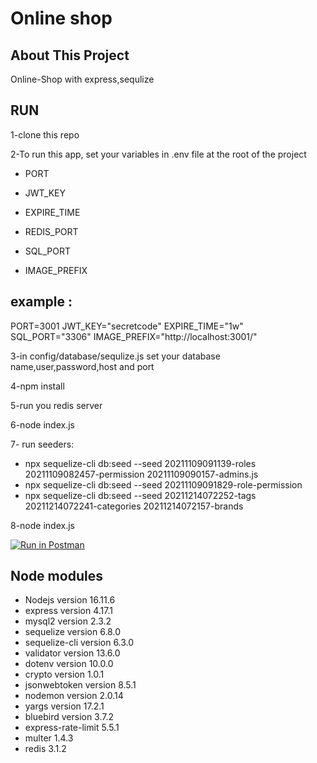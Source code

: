# Online shop

## About This Project

Online-Shop with express,sequlize

## RUN

1-clone this repo

2-To run this app, set your variables in .env file at the root of the project

-   PORT

-   JWT_KEY

-   EXPIRE_TIME

-   REDIS_PORT

-   SQL_PORT

-   IMAGE_PREFIX

## example :

PORT=3001
JWT_KEY="secretcode"
EXPIRE_TIME="1w"
SQL_PORT="3306"
IMAGE_PREFIX="http://localhost:3001/"

3-in config/database/sequlize.js set your database name,user,password,host and port

4-npm install

5-run you redis server

6-node index.js

7- run seeders:

-   npx sequelize-cli db:seed --seed 20211109091139-roles 20211109082457-permission 20211109090157-admins.js
-   npx sequelize-cli db:seed --seed 20211109091829-role-permission
-   npx sequelize-cli db:seed --seed 20211214072252-tags 20211214072241-categories 20211214072157-brands

8-node index.js

[![Run in Postman](https://run.pstmn.io/button.svg)](https://app.getpostman.com/run-collection/12694267-d5765185-2f2d-47ac-bae4-0cf88f887b37?action=collection%2Ffork&collection-url=entityId%3D12694267-d5765185-2f2d-47ac-bae4-0cf88f887b37%26entityType%3Dcollection%26workspaceId%3Dbefe7c4b-c8d0-4fb8-b443-7e4deccd31ff)

## Node modules

-   Nodejs version 16.11.6
-   express version 4.17.1
-   mysql2 version 2.3.2
-   sequelize version 6.8.0
-   sequelize-cli version 6.3.0
-   validator version 13.6.0
-   dotenv version 10.0.0
-   crypto version 1.0.1
-   jsonwebtoken version 8.5.1
-   nodemon version 2.0.14
-   yargs version 17.2.1
-   bluebird version 3.7.2
-   express-rate-limit 5.5.1
-   multer 1.4.3
-   redis 3.1.2
